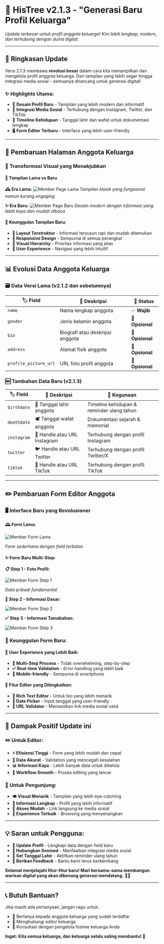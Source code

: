 # 🚀 HisTree v2.1.3 - "Generasi Baru Profil Keluarga"

*Update terbesar untuk profil anggota keluarga! Kini lebih lengkap, modern, dan terhubung dengan dunia digital.*

---

## 🎯 **Ringkasan Update**

Versi 2.1.3 membawa **revolusi besar** dalam cara kita menampilkan dan mengelola profil anggota keluarga. Dari tampilan yang lebih segar hingga integrasi media sosial - semuanya dirancang untuk generasi digital!

### ✨ **Highlights Utama:**
- 🎨 **Desain Profil Baru** - Tampilan yang lebih modern dan informatif
- 📱 **Integrasi Media Sosial** - Terhubung dengan Instagram, Twitter, dan TikTok
- 📅 **Timeline Kehidupan** - Tanggal lahir dan wafat untuk dokumentasi lengkap
- 🖥️ **Form Editor Terbaru** - Interface yang lebih user-friendly

---

## 👥 Pembaruan Halaman Anggota Keluarga

### 🎨 **Transformasi Visual yang Menakjubkan**

#### 📱 **Tampilan Lama vs Baru**

**🕰️ Era Lama:**
![Member Page Lama](./img/2_1_3/member-page-lama.png)
*Tampilan klasik yang fungsional namun kurang engaging*

**✨ Era Baru:**
![Member Page Baru](./img/2_1_3/member-page-baru.png)
*Desain modern dengan informasi yang lebih kaya dan mudah dibaca*

#### 🌟 **Keunggulan Tampilan Baru:**
- **🎯 Layout Terstruktur** - Informasi tersusun rapi dan mudah ditemukan
- **📱 Responsive Design** - Sempurna di semua perangkat
- **🎨 Visual Hierarchy** - Prioritas informasi yang jelas
- **💫 User Experience** - Navigasi yang lebih intuitif

---

## 📊 **Evolusi Data Anggota Keluarga**

### 🗃️ **Data Versi Lama (v2.1.2 dan sebelumnya)**

| 🏷️ **Field** | 📝 **Deskripsi** | 🎯 **Status** |
|---------------|------------------|---------------|
| `name` | Nama lengkap anggota | ✅ **Wajib** |
| `gender` | Jenis kelamin anggota | 🔄 **Opsional** |
| `bio` | Biografi atau deskripsi anggota | 🔄 **Opsional** |
| `address` | Alamat fisik anggota | 🔄 **Opsional** |
| `profile_picture_url` | URL foto profil anggota | 🔄 **Opsional** |

### 🆕 **Tambahan Data Baru (v2.1.3)**

| 🏷️ **Field** | 📝 **Deskripsi** | 🎯 **Kegunaan** |
|---------------|------------------|-----------------|
| `birthdate` | 🎂 Tanggal lahir anggota | Timeline kehidupan & reminder ulang tahun |
| `deathdate` | 🕊️ Tanggal wafat anggota | Dokumentasi sejarah & memorial |
| `instagram` | 📸 Handle atau URL Instagram | Terhubung dengan profil Instagram |
| `twitter` | 🐦 Handle atau URL Twitter | Terhubung dengan profil Twitter/X |
| `tiktok` | 🎵 Handle atau URL TikTok | Terhubung dengan profil TikTok |

---

## ✏️ **Pembaruan Form Editor Anggota**

### 🖥️ **Interface Baru yang Revolusioner**

#### 🕰️ **Form Lama:**
![Member Form Lama](./img/2_1_3/member-form-lama.png)

*Form sederhana dengan field terbatas*


#### ✨ **Form Baru Multi-Step:**

**📋 Step 1 - Foto Profil:**

![Member Form Step 1](./img/2_1_3/form-member-1.jpg)

*Data pribadi fundamental*

**📱 Step 2 - Informasi Dasar:**

![Member Form Step 2](./img/2_1_3/form-member-2.jpg)

**✅ Step 3 - Informasi Tamabahan:**

![Member Form Step 3](./img/2_1_3/form-member-3.jpg)

### 🎯 **Keunggulan Form Baru:**

#### 🚀 **User Experience yang Lebih Baik:**
- **📝 Multi-Step Process** - Tidak overwhelming, step-by-step
- **✅ Real-time Validation** - Error handling yang lebih baik
- **📱 Mobile-friendly** - Sempurna di smartphone

#### 🔧 **Fitur Editor yang Ditingkatkan:**
- **🎨 Rich Text Editor** - Untuk bio yang lebih menarik
- **📅 Date Picker** - Input tanggal yang user-friendly
- **🔗 URL Validator** - Memastikan link media sosial valid

---

## 🎉 **Dampak Positif Update ini**

### ✏️ **Untuk Editor:**
- **⚡ Efisiensi Tinggi** - Form yang lebih mudah dan cepat
- **🎯 Data Akurat** - Validation yang mencegah kesalahan
- **📊 Informasi Kaya** - Lebih banyak data untuk dikelola
- **🔄 Workflow Smooth** - Proses editing yang lancar

### 👀 **Untuk Pengunjung:**
- **👁️ Visual Menarik** - Tampilan yang lebih eye-catching
- **📖 Informasi Lengkap** - Profil yang lebih informatif
- **📱 Akses Mudah** - Link langsung ke media sosial
- **🎨 Experience Terbaik** - Browsing yang menyenangkan

---
## 💡 **Saran untuk Pengguna:**
- **🔄 Update Profil** - Lengkapi data dengan field baru
- **📱 Hubungkan Sosmed** - Manfaatkan integrasi media sosial
- **🎂 Set Tanggal Lahir** - Aktifkan reminder ulang tahun
- **💬 Berikan Feedback** - Bantu kami terus berkembang

**Selamat menjelajahi fitur-fitur baru! Mari bersama-sama membangun warisan digital yang akan dikenang generasi mendatang.** 🌳✨

---

## 📞 Butuh Bantuan?

Jika masih ada pertanyaan, jangan ragu untuk:
- 🤝 Bertanya kepada anggota keluarga yang sudah terdaftar
- 📧 Menghubungi editor keluarga
- 💬 Konsultasi dengan pengelola histree keluarga Anda

**Ingat: Kita semua keluarga, dan keluarga selalu saling membantu! 🤗**
